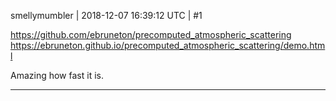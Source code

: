 smellymumbler | 2018-12-07 16:39:12 UTC | #1

https://github.com/ebruneton/precomputed_atmospheric_scattering
https://ebruneton.github.io/precomputed_atmospheric_scattering/demo.html

Amazing how fast it is.

-------------------------

